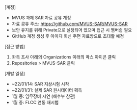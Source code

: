 [계정]
- MVUS 과제 SAR 자료 공유 계정
- 자료 공유 주소: https://github.com/MVUS-SAR/MVUS-SAR
- 보안 유지를 위해 Private으로 설정되어 있으며 접근 시 멤버쉽 필요
- GitHub 계정 생성 후 아이디 회신 주면 자료방으로 초대할 예정

[접근 방법]
1. 좌측 프사 아래의 Organizations 아래의 박스 아이콘 클릭
2. Repositories > MVUS-SAR 클릭

[개발 일정]
- ~22/01/14: SAR 지상시험 시작
- ~22/01/31: 실제 SAR 원시데이터 획득
- 1월 중: 임무장비 시연 (해수부 참관) 
- 1월 중: FLCC 연동 재시험
